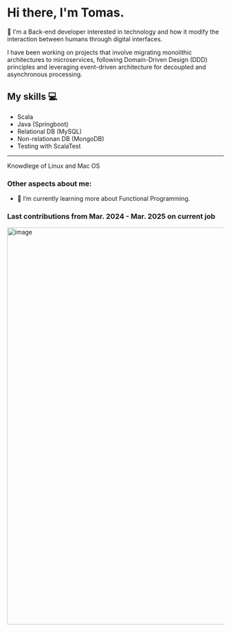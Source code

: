 # Hi there, I'm Tomas.

:boy: I'm a Back-end developer interested in technology and how it modify the interaction between humans through digital interfaces. 

I have been working on projects that involve migrating monolithic architectures to microservices, following Domain-Driven Design (DDD) principles and leveraging event-driven architecture for decoupled and asynchronous processing.

## My skills :computer:

- Scala 
- Java (Springboot)
- Relational DB (MySQL)
- Non-relationan DB (MongoDB)
- Testing with ScalaTest
---
Knowdlege of Linux and Mac OS


### Other aspects about me:

- 🌱 I’m currently learning more about Functional Programming.

### Last contributions from Mar. 2024 - Mar. 2025 on current job

<img width="924" alt="image" src="https://github.com/user-attachments/assets/a47b3f26-8bc0-46d4-a52f-0b1634d7a5d4" />


